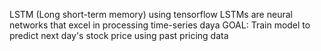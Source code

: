 LSTM (Long short-term memory) using tensorflow
LSTMs are neural networks that excel in processing time-series daya
GOAL: Train model to predict next day's stock price using past pricing data